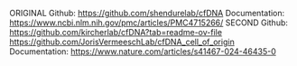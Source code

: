 

ORIGINAL
Github:   https://github.com/shendurelab/cfDNA 
Documentation:  https://www.ncbi.nlm.nih.gov/pmc/articles/PMC4715266/ 
SECOND
Github:   https://github.com/kircherlab/cfDNA?tab=readme-ov-file 
https://github.com/JorisVermeeschLab/cfDNA_cell_of_origin 
Documentation:  https://www.nature.com/articles/s41467-024-46435-0 
